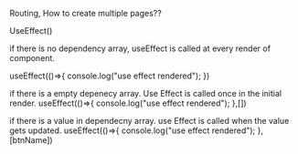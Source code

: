 Routing, How to create multiple pages??

UseEffect()

if there is no dependency array, useEffect is called at every render of component.

useEffect(()=>{
        console.log("use effect rendered");
    })

if there is a empty depenecy array. Use Effect is called once in the initial render.
useEffect(()=>{
        console.log("use effect rendered");
    },[])

if there is a value in dependecny array. use Effect is called when the value gets updated.
useEffect(()=>{
        console.log("use effect rendered");
    },[btnName])
